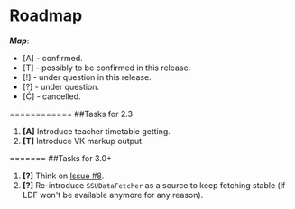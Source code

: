 Roadmap
=======

***Map***:

* [A] - confirmed.
* [T] - possibly to be confirmed in this release.
* [!] - under question in this release.
* [?] - under question.
* [Ć] - cancelled.

============
##Tasks for 2.3

1. **[A]** Introduce teacher timetable getting.
2. **[T]** Introduce VK markup output.

=======
##Tasks for 3.0+

1. **[?]** Think on [Issue #8](https://github.com/Plain-Solutions/tt-core/issues/8).
2. **[?]** Re-introduce `SSUDataFetcher` as a source to keep fetching stable (if LDF won't be available anymore for any reason).
